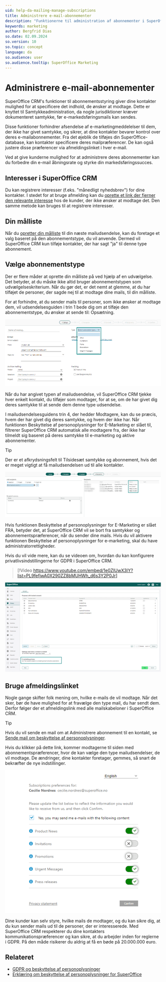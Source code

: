 ```yaml
---
uid: help-da-mailing-manage-subscriptions
title: Administrere e-mail-abonnementer
description: "Funktionerne til administration af abonnementer i SuperOffice CRM giver dig mulighed for at dokumentere, hvilken type indhold dine kontakter ønsker at modtage fra dig."
keywords: marketing
author: Bergfrid Dias
so.date: 02.09.2024
so.version: 10
so.topic: concept
language: da
so.audience: user
so.audience.tooltip: SuperOffice Marketing
---
```


# Administrere e-mail-abonnementer

SuperOffice CRM's funktioner til abonnementsstyring giver dine kontakter mulighed for at specificere det indhold, de ønsker at modtage. Dette er knyttet til Samtykkeadministration, da nogle jurisdiktioner kræver dokumenteret samtykke, før e-markedsføringsmails kan sendes.

Disse funktioner forhindrer afsendelse af e-marketingmeddelelser til dem, der ikke har givet samtykke, og sikrer, at dine kontakter bevarer kontrol over deres e-mailabonnementer. Fra det øjeblik de tilføjes din SuperOffice-database, kan kontakter specificere deres mailpræferencer. De kan også justere disse præferencer via afmeldingslinket i hver e-mail.

Ved at give kunderne mulighed for at administrere deres abonnementer kan du forbedre din e-mail åbningsrate og styrke din markedsføringssucces.

## Interesser i SuperOffice CRM

Du kan registrere interesser (f.eks. "månedligt nyhedsbrev") for dine kontakter. I stedet for at bruge afmelding kan du [oprette et link der fjerner den relevante interesse][5] hos de kunder, der ikke ønsker at modtage det. Den samme metode kan bruges til at registrere interesser.

## Din målliste

Når du [opretter din målliste][1] til din næste mailudsendelse, kan du foretage et valg baseret på den abonnementstype, du vil anvende. Dermed vil SuperOffice CRM kun tilføje kontakter, der har sagt "ja" til denne type abonnement.

## Vælge abonnementstype

Der er flere måder at oprette din målliste på ved hjælp af en udvælgelse. Det betyder, at du måske ikke altid bruger abonnementstypen som udvælgelseskriterium. Når du gør det, er det nemt at glemme, at du har tilføjet de personer, der sagde nej til at modtage dine mails, til din målliste.

For at forhindre, at du sender mails til personer, som ikke ønsker at modtage dem, vil udsendelsesguiden i trin 1 bede dig om at tilføje den abonnementstype, du ønsker at sende til: Opsætning.

![I opsætningstrinnet vælger du, hvilken type mail du vil sende ud. -screenshot][img1]

Når du har angivet typen af mailudsendelse, vil SuperOffice CRM tjekke hver enkelt kontakt, du tilføjer som modtager, for at se, om de har givet dig deres samtykke til at sende dem denne type udsendelse.

I mailudsendelsesguidens trin 4, der hedder Modtagere, kan du se præcis, hvem der har givet dig deres samtykke, og hvem der ikke har. Når funktionen Beskyttelse af personoplysninger for E-Marketing er slået til, filtrerer SuperOffice CRM automatisk alle modtagere fra, der ikke har tilmeldt sig baseret på deres samtykke til e-marketing og aktive abonnementer.

> [!TIP]
> Der er et afkrydsningsfelt til Tilsidesæt samtykke og abonnement, hvis det er meget vigtigt at få mailudsendelsen ud til alle kontakter.

![Når du har tilføjet modtagere til udsendelsen, kan du se, om de har givet samtykke til den type udsendelse. -screenshot][img2]

Hvis funktionen Beskyttelse af personoplysninger for E-Marketing er slået FRA, betyder det, at SuperOffice CRM vil se bort fra samtykker og abonnementspræferencer, når du sender dine mails. Hvis du vil aktivere funktionen Beskyttelse af personoplysninger for e-marketing, skal du have administratorrettigheder.

Hvis du vil vide mere, kan du se videoen om, hvordan du kan konfigurere privatlivsindstillingerne for GDPR i SuperOffice CRM.

<!-- markdownlint-disable-next-line MD034 DOCSMD007 -->
> [!Video https://www.youtube.com/embed/1e0ZIUwX3IY?list=PL9fefjwA0X290ZZ8bMUHWh_d6s3Y2P0Jr]

![Under Indstillinger og vedligeholdelse kan du aktivere funktionen til beskyttelse af personoplysninger for e-marketing. -screenshot][img3]

## Bruge afmeldingslinket

Nogle gange skifter folk mening om, hvilke e-mails de vil modtage. Når det sker, bør de have mulighed for at fravælge den type mail, du har sendt dem. Derfor følger der et afmeldingslink med alle mailskabeloner i SuperOffice CRM.

> [!TIP]
> Hvis du vil sende en mail om at Administrere abonnement til en kontakt, se [Sende mail om beskyttelse af personoplysninger][3].

Hvis du klikker på dette link, kommer modtagerne til siden med abonnementspræferencer, hvor de kan vælge den type mailudsendelser, de vil modtage. De ændringer, dine kontakter foretager, gemmes, så snart de bekræfter de nye indstillinger.

![Vælg de e-mails, du gerne vil modtage, på siden med abonnementspræferencer. -screenshot][img4]

Dine kunder kan selv styre, hvilke mails de modtager, og du kan sikre dig, at du kun sender mails ud til de personer, der er interesserede. Med SuperOffice CRM respekterer du dine kontakters kommunikationspræferencer og kan sikre, at du arbejder inden for reglerne i GDPR. På den måde risikerer du aldrig at få en bøde på 20.000.000 euro.

## Relateret

* [GDPR og beskyttelse af personoplysninger][2]
* [Erklæring om beskyttelse af personoplysninger for SuperOffice][4]

<!-- Referenced links -->
[1]: index.md
[2]: ../../../security/privacy/learn/index.md
[3]: ../../../security/privacy/learn/send-privacy-confirmation-email.md
[4]: https://www.superoffice.com/company/privacy/
[5]: ../../tracked-links/learn/define-link-actions.md#interests

<!-- Referenced images -->
[img1]: ../../../../media/loc/en/marketing/setup-type-drop-down.png
[img2]: ../../../../media/loc/en/marketing/recipients-content-status.png
[img3]: ../../../../media/loc/en/marketing/e-marketing-privacy-feature.png
[img4]: ../../../../media/loc/en/marketing/subscription-preferences-page.png
